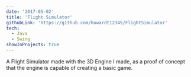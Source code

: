 ```yaml
---
date: '2017-05-02'
title: 'Flight Simulator'
githubLink: 'https://github.com/howardt12345/FlightSimulator'
tech:
  - Java
  - Swing
showInProjects: true
---
```


A Flight Simulator made with the 3D Engine I made, as a proof of concept that the engine is capable of creating a basic game.
